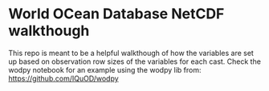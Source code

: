 # World OCean Database NetCDF walkthough

This repo is meant to be a helpful walkthough of how the variables are set up based on observation row sizes of the variables for each cast. Check the wodpy notebook for an example using the wodpy lib from: https://github.com/IQuOD/wodpy